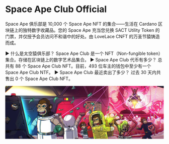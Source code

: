 # Space Ape Club Official

Space Ape 俱乐部是 10,000 个 Space Ape NFT 的集合——生活在 Cardano 区块链上的独特数字收藏品。您的 Space Ape 充当您兑换 SACT Utility Token 的门票，并仅授予会员访问不和谐中的好处。由 LoveLace CNFT 的万圣节猿铸造而成。

▶ 什么是太空猿俱乐部？
Space Ape Club 是一个 NFT（Non-fungible token）集合。存储在区块链上的数字艺术品集合。
▶ Space Ape Club 代币有多少？
总共有 88 个 Space Ape Club NFT。目前，493 位车主的钱包中至少有一个 Space Ape Club NTF。
▶ Space Ape Club 最近卖出了多少？
过去 30 天内共售出 0 个 Space Ape Club NFT。

![1500x500](1500x500.jpg)
